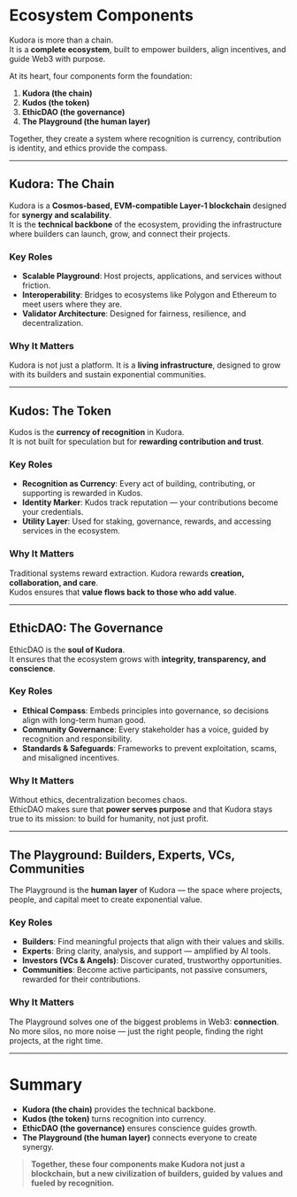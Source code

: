 # Ecosystem Components

Kudora is more than a chain.  
It is a **complete ecosystem**, built to empower builders, align incentives, and guide Web3 with purpose.  

At its heart, four components form the foundation:  
1. **Kudora (the chain)**  
2. **Kudos (the token)**  
3. **EthicDAO (the governance)**  
4. **The Playground (the human layer)**  

Together, they create a system where recognition is currency, contribution is identity, and ethics provide the compass.

---

## Kudora: The Chain

Kudora is a **Cosmos-based, EVM-compatible Layer-1 blockchain** designed for **synergy and scalability**.  
It is the **technical backbone** of the ecosystem, providing the infrastructure where builders can launch, grow, and connect their projects.  

### Key Roles
- **Scalable Playground**: Host projects, applications, and services without friction.  
- **Interoperability**: Bridges to ecosystems like Polygon and Ethereum to meet users where they are.  
- **Validator Architecture**: Designed for fairness, resilience, and decentralization.  

### Why It Matters
Kudora is not just a platform. It is a **living infrastructure**, designed to grow with its builders and sustain exponential communities.

---

## Kudos: The Token

Kudos is the **currency of recognition** in Kudora.  
It is not built for speculation but for **rewarding contribution and trust**.  

### Key Roles
- **Recognition as Currency**: Every act of building, contributing, or supporting is rewarded in Kudos.  
- **Identity Marker**: Kudos track reputation — your contributions become your credentials.  
- **Utility Layer**: Used for staking, governance, rewards, and accessing services in the ecosystem.  

### Why It Matters
Traditional systems reward extraction. Kudora rewards **creation, collaboration, and care**.  
Kudos ensures that **value flows back to those who add value**.

---

## EthicDAO: The Governance

EthicDAO is the **soul of Kudora**.  
It ensures that the ecosystem grows with **integrity, transparency, and conscience**.  

### Key Roles
- **Ethical Compass**: Embeds principles into governance, so decisions align with long-term human good.  
- **Community Governance**: Every stakeholder has a voice, guided by recognition and responsibility.  
- **Standards & Safeguards**: Frameworks to prevent exploitation, scams, and misaligned incentives.  

### Why It Matters
Without ethics, decentralization becomes chaos.  
EthicDAO makes sure that **power serves purpose** and that Kudora stays true to its mission: to build for humanity, not just profit.

---

## The Playground: Builders, Experts, VCs, Communities

The Playground is the **human layer** of Kudora — the space where projects, people, and capital meet to create exponential value.  

### Key Roles
- **Builders**: Find meaningful projects that align with their values and skills.  
- **Experts**: Bring clarity, analysis, and support — amplified by AI tools.  
- **Investors (VCs & Angels)**: Discover curated, trustworthy opportunities.  
- **Communities**: Become active participants, not passive consumers, rewarded for their contributions.  

### Why It Matters
The Playground solves one of the biggest problems in Web3: **connection**.  
No more silos, no more noise — just the right people, finding the right projects, at the right time.  

---

# Summary

- **Kudora (the chain)** provides the technical backbone.  
- **Kudos (the token)** turns recognition into currency.  
- **EthicDAO (the governance)** ensures conscience guides growth.  
- **The Playground (the human layer)** connects everyone to create synergy.  

> **Together, these four components make Kudora not just a blockchain, but a new civilization of builders, guided by values and fueled by recognition.**
